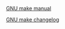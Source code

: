 [GNU make manual](https://www.gnu.org/software/make/manual/make.html)

[GNU make changelog](https://git.savannah.gnu.org/cgit/make.git/tree/NEWS)
